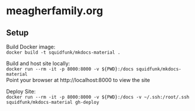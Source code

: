 # meagherfamily.org

## Setup

Build Docker image:  
`docker build -t squidfunk/mkdocs-material .`

Build and host site locally:  
`docker run --rm -it -p 8000:8000 -v ${PWD}:/docs squidfunk/mkdocs-material`  
Point your browser at http://localhost:8000 to view the site

Deploy Site:  
`docker run --rm -it -p 8000:8000 -v ${PWD}:/docs -v ~/.ssh:/root/.ssh squidfunk/mkdocs-material gh-deploy`
